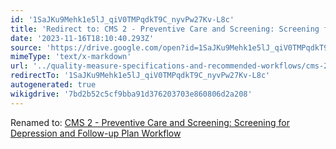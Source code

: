 ```yaml
---
id: '1SaJKu9Mehk1e5lJ_qiV0TMPqdkT9C_nyvPw27Kv-L8c'
title: 'Redirect to: CMS 2 - Preventive Care and Screening: Screening for Depression and Follow-up Plan Workflow'
date: '2023-11-16T18:10:40.293Z'
source: 'https://drive.google.com/open?id=1SaJKu9Mehk1e5lJ_qiV0TMPqdkT9C_nyvPw27Kv-L8c'
mimeType: 'text/x-markdown'
url: '../quality-measure-specifications-and-recommended-workflows/cms-2-preventive-care-and-screening-screening-for-depression-and-follow-up-plan-workflow.md'
redirectTo: '1SaJKu9Mehk1e5lJ_qiV0TMPqdkT9C_nyvPw27Kv-L8c'
autogenerated: true
wikigdrive: '7bd2b52c5cf9bba91d376203703e860806d2a208'
---
```

Renamed to: [CMS 2 - Preventive Care and Screening: Screening for Depression and Follow-up Plan Workflow](../quality-measure-specifications-and-recommended-workflows/cms-2-preventive-care-and-screening-screening-for-depression-and-follow-up-plan-workflow.md)
